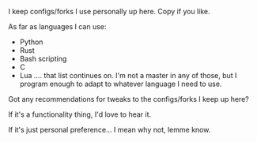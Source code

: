 I keep configs/forks I use personally up here.
Copy if you like.

As far as languages I can use:
- Python
- Rust
- Bash scripting
- C
- Lua
.... that list continues on. I'm not a master in any of those, but I program enough to adapt to whatever language I need to use.

<p>Got any recommendations for tweaks to the configs/forks I keep up here? </p>
<p>If it's a functionality thing, I'd love to hear it. </p>
<p>If it's just personal preference... I mean why not, lemme know. </p>

<!---
Liam-Malone/Liam-Malone is a ✨ special ✨ repository because its `README.md` (this file) appears on your GitHub profile.
You can click the Preview link to take a look at your changes.
--->
